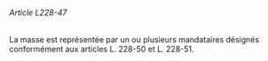 ###### Article L228-47

La masse est représentée par un ou plusieurs mandataires désignés conformément aux articles L. 228-50 et L. 228-51.

